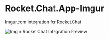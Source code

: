 # Rocket.Chat.App-Imgur
Imgur.com integration for Rocket.Chat

![Imgur Rocket.Chat Integration Preview](https://i.imgur.com/LnfB92I.gif)
